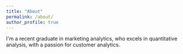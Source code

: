 ```yaml
---
title: "About"
permalink: /about/
author_profile: true
---
```


I'm a recent graduate in marketing analytics, who excels in quantitative analysis, with a passion for customer analytics.
